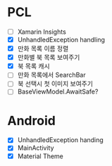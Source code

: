 # PCL
- [ ] Xamarin Insights
- [x] UnhandledException handling
- [x] 만화 목록 이름 정렬
- [x] 만화별 북 목록 보여주기
- [x] 북 목록 캐시
- [ ] 만화 목록에서 SearchBar
- [ ] 북 선택시 첫 이미지 보여주기
- [ ] BaseViewModel.AwaitSafe?

# Android
- [x] UnhandledException handing
- [x] MainActivity
- [x] Material Theme
